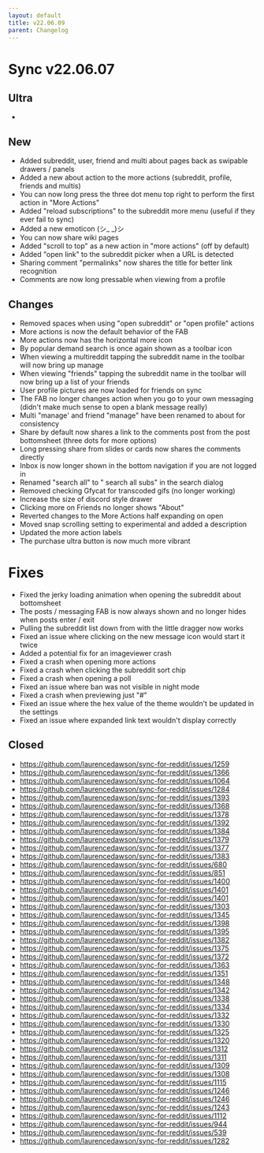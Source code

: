 ```yaml
---
layout: default
title: v22.06.09
parent: Changelog
---
```


# Sync v22.06.07

## Ultra
- 

## New
- Added subreddit, user, friend and multi about pages back as swipable drawers / panels
- Added a new about action to the more actions (subreddit, profile, friends and multis)
- You can now long press the three dot menu top right to perform the first action in "More Actions"
- Added "reload subscriptions" to the subreddit more menu (useful if they ever fail to sync)
- Added a new emoticon (シ_ _)シ
- You can now share wiki pages
- Added "scroll to top" as a new action in "more actions" (off by default)
- Added "open link" to the subreddit picker when a URL is detected
- Sharing comment "permalinks" now shares the title for better link recognition
- Comments are now long pressable when viewing from a profile

## Changes
- Removed spaces when using "open subreddit" or "open profile" actions
- More actions is now the default behavior of the FAB
- More actions now has the horizontal more icon 
- By popular demand search is once again shown as a toolbar icon
- When viewing a multireddit tapping the subreddit name in the toolbar will now bring up manage
- When viewing "friends" tapping the subreddit name in the toolbar will now bring up a list of your friends
- User profile pictures are now loaded for friends on sync
- The FAB no longer changes action when you go to your own messaging (didn't make much sense to open a blank message really)
- Multi "manage' and friend "manage" have been renamed to about for consistency
- Share by default now shares a link to the comments post from the post bottomsheet (three dots for more options)
- Long pressing share from slides or cards now shares the comments directly
- Inbox is now longer shown in the bottom navigation if you are not logged in
- Renamed "search all" to " search all subs" in the search dialog
- Removed checking Gfycat for transcoded gifs (no longer working)
- Increase the size of discord style drawer
- Clicking more on Friends no longer shows "About"
- Reverted changes to the More Actions half expanding on open
- Moved snap scrolling setting to experimental and added a description
- Updated the more action labels
- The purchase ultra button is now much more vibrant

# Fixes
- Fixed the jerky loading animation when opening the subreddit about bottomsheet
- The posts / messaging FAB is now always shown and no longer hides when posts enter / exit
- Pulling the subreddit list down from with the little dragger now works
- Fixed an issue where clicking on the new message icon would start it twice
- Added a potential fix for an imageviewer crash
- Fixed a crash when opening more actions
- Fixed a crash when clicking the subreddit sort chip
- Fixed a crash when opening a poll
- Fixed an issue where ban was not visible in night mode
- Fixed a crash when previewing just "#"
- Fixed an issue where the hex value of the theme wouldn't be updated in the settings
- Fixed an issue where expanded link text wouldn't display correctly

## Closed
- https://github.com/laurencedawson/sync-for-reddit/issues/1259
- https://github.com/laurencedawson/sync-for-reddit/issues/1366
- https://github.com/laurencedawson/sync-for-reddit/issues/1064
- https://github.com/laurencedawson/sync-for-reddit/issues/1284
- https://github.com/laurencedawson/sync-for-reddit/issues/1393
- https://github.com/laurencedawson/sync-for-reddit/issues/1368
- https://github.com/laurencedawson/sync-for-reddit/issues/1378
- https://github.com/laurencedawson/sync-for-reddit/issues/1392
- https://github.com/laurencedawson/sync-for-reddit/issues/1384
- https://github.com/laurencedawson/sync-for-reddit/issues/1379
- https://github.com/laurencedawson/sync-for-reddit/issues/1377
- https://github.com/laurencedawson/sync-for-reddit/issues/1383
- https://github.com/laurencedawson/sync-for-reddit/issues/680
- https://github.com/laurencedawson/sync-for-reddit/issues/851
- https://github.com/laurencedawson/sync-for-reddit/issues/1400
- https://github.com/laurencedawson/sync-for-reddit/issues/1401
- https://github.com/laurencedawson/sync-for-reddit/issues/1401
- https://github.com/laurencedawson/sync-for-reddit/issues/1303
- https://github.com/laurencedawson/sync-for-reddit/issues/1345
- https://github.com/laurencedawson/sync-for-reddit/issues/1398
- https://github.com/laurencedawson/sync-for-reddit/issues/1395
- https://github.com/laurencedawson/sync-for-reddit/issues/1382
- https://github.com/laurencedawson/sync-for-reddit/issues/1375
- https://github.com/laurencedawson/sync-for-reddit/issues/1372
- https://github.com/laurencedawson/sync-for-reddit/issues/1363
- https://github.com/laurencedawson/sync-for-reddit/issues/1351
- https://github.com/laurencedawson/sync-for-reddit/issues/1348
- https://github.com/laurencedawson/sync-for-reddit/issues/1342
- https://github.com/laurencedawson/sync-for-reddit/issues/1338
- https://github.com/laurencedawson/sync-for-reddit/issues/1334
- https://github.com/laurencedawson/sync-for-reddit/issues/1332
- https://github.com/laurencedawson/sync-for-reddit/issues/1330
- https://github.com/laurencedawson/sync-for-reddit/issues/1325
- https://github.com/laurencedawson/sync-for-reddit/issues/1320
- https://github.com/laurencedawson/sync-for-reddit/issues/1312
- https://github.com/laurencedawson/sync-for-reddit/issues/1311
- https://github.com/laurencedawson/sync-for-reddit/issues/1309
- https://github.com/laurencedawson/sync-for-reddit/issues/1308
- https://github.com/laurencedawson/sync-for-reddit/issues/1115
- https://github.com/laurencedawson/sync-for-reddit/issues/1246
- https://github.com/laurencedawson/sync-for-reddit/issues/1246
- https://github.com/laurencedawson/sync-for-reddit/issues/1243
- https://github.com/laurencedawson/sync-for-reddit/issues/1112
- https://github.com/laurencedawson/sync-for-reddit/issues/944
- https://github.com/laurencedawson/sync-for-reddit/issues/539
- https://github.com/laurencedawson/sync-for-reddit/issues/1282
